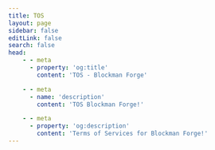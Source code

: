 ```yaml
---
title: TOS
layout: page
sidebar: false
editLink: false
search: false
head:
    - - meta
      - property: 'og:title'
        content: 'TOS - Blockman Forge'

    - - meta
      - name: 'description'
        content: 'TOS Blockman Forge!'

    - - meta
      - property: 'og:description'
        content: 'Terms of Services for Blockman Forge!'
---
```


<script setup>
    import TOS from '../components/fern/tos.vue'
</script>

<TOS />
